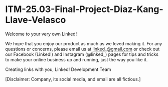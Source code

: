# ITM-25.03-Final-Project-Diaz-Kang-Llave-Velasco

Welcome to your very own Linked!

We hope that you enjoy our product as much as we loved making it. For any questions or concerns,
please email us at linked_@gmail.com or check out our Facebook (Linked!) and Instagram (@linked_)
pages for tips and tricks to make your online business up and running, just the way you like it.

Creating links with you,
Linked! Development Team

[Disclaimer: Company, its social media, and email are all fictious.]
